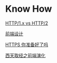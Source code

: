 # Know How

[HTTP/1.x vs HTTP/2](./http1-vs-http2.md)

[前端设计](./design.md)

[HTTPS 你准备好了吗](./https.md)

[西天取经之前端演化](./frontend.md)
